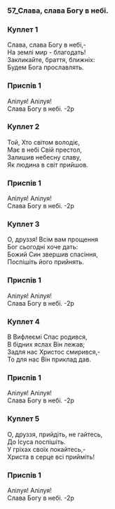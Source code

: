 ### 57_Слава, слава Богу в небі.
### Куплет 1
Слава, слава Богу в небі,-<br/>На землі мир - благодать!<br/>Закликайте, браття, ближніх:<br/>Будем Бога прославлять.
### Приспів 1
Алілуя! Алілуя! <br/>Слава Богу в небі. -2р
### Куплет 2
Той, Хто світом володіє,<br/>Має в небі Свій престол,<br/>Залишив небесну славу,<br/>Як людина в світ прийшов.
### Приспів 1
Алілуя! Алілуя! <br/>Слава Богу в небі. -2р
### Куплет 3
О, друззя! Всім вам прощення <br/>Бог сьогодні хоче дать: <br/>Божий Син звершив спасіння, <br/>Поспішіть його прийнять.
### Приспів 1
Алілуя! Алілуя! <br/>Слава Богу в небі. -2р
### Куплет 4
В Вифлеємі Спас родився,<br/>В бідних яслах Він лежав;<br/>Задля нас Христос смирився,-<br/>То для нас Він приклад дав.
### Приспів 1
Алілуя! Алілуя! <br/>Слава Богу в небі. -2р
### Куплет 5
О, друззя, прийдіть, не гайтесь, <br/>До Ісуса поспішіть. <br/>У гріхах своїх покайтесь,-<br/>Христа в серце всі прийміть!
### Приспів 1
Алілуя! Алілуя! <br/>Слава Богу в небі. -2р
